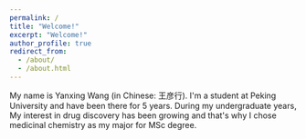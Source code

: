 ```yaml
---
permalink: /
title: "Welcome!"
excerpt: "Welcome!"
author_profile: true
redirect_from: 
  - /about/
  - /about.html
---
```


My name is Yanxing Wang (in Chinese: 王彦行). I'm a student at Peking University and have been there for 5 years. During my undergraduate years, My interest in drug discovery has been growing and that's why I chose medicinal chemistry as my major for MSc degree.

